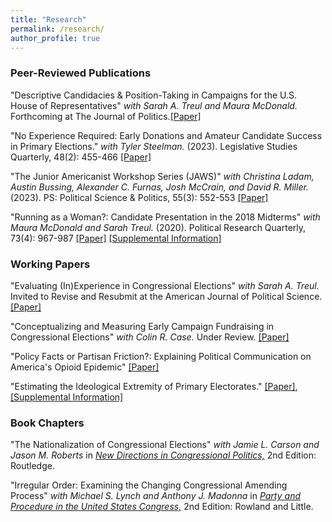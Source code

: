 ```yaml
---
title: "Research"
permalink: /research/
author_profile: true
---
```


### Peer-Reviewed Publications

"Descriptive Candidacies & Position-Taking in Campaigns for the U.S. House of Representatives" *with Sarah A. Treul and Maura McDonald.* Forthcoming at The Journal of Politics.[[Paper]](/files/dialogue_accepted.pdf)

"No Experience Required: Early Donations and Amateur Candidate Success in Primary Elections." *with Tyler Steelman.* (2023). Legislative Studies Quarterly, 48(2): 455-466 [[Paper]](https://onlinelibrary.wiley.com/doi/abs/10.1111/lsq.12396)

"The Junior Americanist Workshop Series (JAWS)" *with Christina Ladam, Austin Bussing, Alexander C. Furnas, Josh McCrain, and David R. Miller.* (2023). PS: Political Science \& Politics, 55(3): 552-553 [[Paper]](https://www.cambridge.org/core/journals/ps-political-science-and-politics/article/abs/junior-americanist-workshop-series/AF82CC9999307B6309D6754B191628A5)

"Running as a Woman?: Candidate Presentation in the 2018 Midterms" *with Maura McDonald and Sarah Treul.* (2020). Political Research Quarterly, 73(4): 967-987 [[Paper]](/files/women_final.pdf) [[Supplemental Information]](/files/women_appendix.pdf)

### Working Papers

"Evaluating (In)Experience in Congressional Elections" *with Sarah A. Treul.* Invited to Revise and Resubmit at the American Journal of Political Science. [[Paper]](/files/inexperience.pdf)

"Conceptualizing and Measuring Early Campaign Fundraising in Congressional Elections" *with Colin R. Case.* Under Review. [[Paper]](/files/case_porter_money.pdf)

"Policy Facts or Partisan Friction?: Explaining Political Communication on America's Opioid Epidemic" [[Paper]](/files/porter_opioids.pdf)

"Estimating the Ideological Extremity of Primary Electorates." [[Paper]](/files/estimating_ideology.pdf), [[Supplemental Information]](/files/primaries_appendix.pdf)

### Book Chapters 

"The Nationalization of Congressional Elections" *with Jamie L. Carson and Jason M. Roberts* in [*New Directions in Congressional Politics,*](https://www.routledge.com/New-Directions-in-Congressional-Politics/Carson-Lynch/p/book/9780367466541) 2nd Edition: Routledge.

"Irregular Order: Examining the Changing Congressional Amending Process" *with Michael S. Lynch and Anthony J. Madonna* in [*Party and Procedure in the United States Congress,*](https://rowman.com/ISBN/9781442258747/Party-and-Procedure-in-the-United-States-Congress-Second-Edition) 2nd Edition: Rowland and Little.
